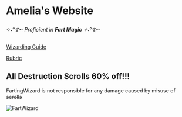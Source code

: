 # Amelia's Website

✧˖*°࿐ Proficient in ***Fart Magic*** ✧˖*°࿐

[Wizarding Guide](https://fartingwizard.github.io/Home-Page/)

[Rubric](https://fartingwizard.github.io/index.html/)

## **All Destruction Scrolls 60% off!!!**

~~FartingWizard is not responsible for any damage caused by misuse of scrolls~~

![FartWizard](https://th.bing.com/th/id/OIP.QXoVtNckddERgRipnurbSAHaIv?w=740&h=874&rs=1&pid=ImgDetMain)
